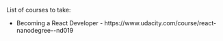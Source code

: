 List of courses to take:

<ul>
<li>Becoming a React Developer - https://www.udacity.com/course/react-nanodegree--nd019</li>
</ul>